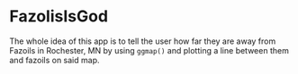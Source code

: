 # FazolisIsGod

The whole idea of this app is to tell the user how far they are away from Fazoils in Rochester, MN by using `ggmap()` and plotting a line between them and fazoils on said map.
